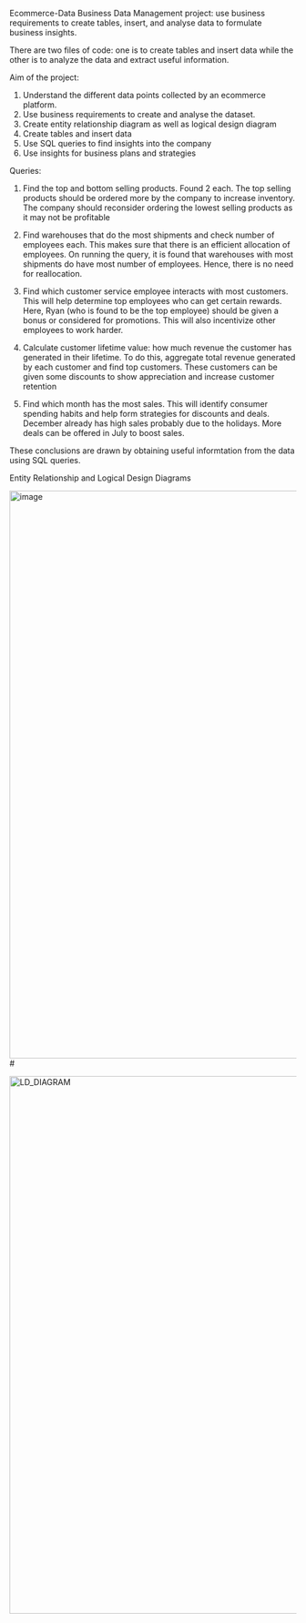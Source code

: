 Ecommerce-Data
Business Data Management project: use business requirements to create tables, insert, and analyse data to formulate business insights.

There are two files of code: one is to create tables and insert data while the other is to analyze the data and extract useful information.

Aim of the project: 
1. Understand the different data points collected by an ecommerce platform. 
2. Use business requirements to create and analyse the dataset.
3. Create entity relationship diagram as well as logical design diagram 
4. Create tables and insert data 
5. Use SQL queries to find insights into the company 
6. Use insights for business plans and strategies 

Queries: 

1. Find the top and bottom selling products. Found 2 each. The top selling products should be ordered more by the company to increase inventory. The company should reconsider ordering the lowest selling products as it may not be profitable

2. Find warehouses that do the most shipments and check number of employees each. This makes sure that there is an efficient allocation of employees. On running the query, it is found that warehouses with most shipments do have most number of employees. Hence, there is no need for reallocation.

3. Find which customer service employee interacts with most customers. This will help determine top employees who can get certain rewards. Here, Ryan (who is found to be the top employee) should be given a bonus or considered for promotions. This will also incentivize other employees to work harder.

4. Calculate customer lifetime value: how much revenue the customer has generated in their lifetime. To do this, aggregate total revenue generated by each customer and find top customers. These customers can be given some discounts to show appreciation and increase customer retention 

5. Find which month has the most sales. This will identify consumer spending habits and help form strategies for discounts and deals. December already has high sales probably due to the holidays. More deals can be offered in July to boost sales. 



These conclusions are drawn by obtaining useful informtation from the data using SQL queries. 



Entity Relationship and Logical Design Diagrams



<img width="998" alt="image" src="https://github.com/Tarasha29/Ecommerce-Data/assets/107948071/4069a8c9-399a-4bdd-a007-3689c9581528"># 


<img width="945" alt="LD_DIAGRAM" src="https://github.com/Tarasha29/Ecommerce-Data/assets/107948071/93819a05-ea44-4ff7-b331-ba6b24dce1a6">

